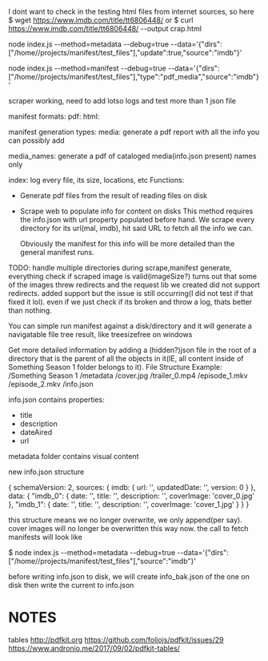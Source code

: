 I dont want to check in the testing html files from internet sources, so here
$ wget https://www.imdb.com/title/tt6806448/
  or
$ curl https://www.imdb.com/title/tt6806448/ --output crap.html

node index.js --method=metadata --debug=true --data='{"dirs":["/home/<username>/projects/manifest/test_files"],"update":true,"source":"imdb"}'

node index.js --method=manifest --debug=true --data='{"dirs":["/home/<username>/projects/manifest/test_files"],"type":"pdf_media","source":"imdb"}'

scraper working, need to add lotso logs and test more than 1 json file

manifest formats:
  pdf:
  html:

manifest generation types:
  media:
    generate a pdf report with all the info you can possibly add

  media_names:
    generate a pdf of cataloged media(info.json present) names only

  index:
    log every file, its size, locations, etc
Functions:
  - Generate pdf files from the result of reading files on disk
  - Scrape web to populate info for content on disks
    This method requires the info.json with url property populated before hand.
    We scrape every directory for its url(mal, imdb), hit said URL to fetch all
    the info we can.

    Obviously the manifest for this info will be more detailed than the general
    manifest runs.

TODO:
  handle multiple directories during scrape,manifest generate, everything
  check if scraped image is valid(imageSize?)
    turns out that some of the images threw redirects and the request lib we
    created did not support redirects. added support but the issue is still
    occurring(I did not test if that fixed it lol). even if we just check if its
    broken and throw a log, thats better than nothing.

You can simple run manifest against a disk/directory and it will generate a
navigatable file tree result, like treesizefree on windows

Get more detailed information by adding a (hidden?)json file in the root of a
directory that is the parent of all the objects in it(IE, all content inside of
Something Season 1 folder belongs to it).
File Structure Example:
/Something Season 1
  /metadata
    /cover.jpg
    /trailer_0.mp4
  /episode_1.mkv
  /episode_2.mkv
  /info.json

info.json contains properties:
  - title
  - description
  - dateAired
  - url

metadata folder contains visual content

new info.json structure

{
  schemaVersion: 2,
  sources: {
    imdb: {
      url: '',
      updatedDate: '',
      version: 0
    }
  },
  data: {
    "imdb_0": {
      date: '',
      title: '',
      description: '',
      coverImage: 'cover_0.jpg'
    },
    "imdb_1": {
      date: '',
      title: '',
      description: '',
      coverImage: 'cover_1.jpg'
    }
  }
}

this structure means we no longer overwrite, we only append(per say). cover
images will no longer be overwritten this way now. the call to fetch manifests
will look like

$ node index.js --method=metadata --debug=true --data='{"dirs":["/home/<username>/projects/manifest/test_files"],"source":"imdb"}'

before writing info.json to disk, we will create info_bak.json of the one on
disk then write the current to info.json

# NOTES
tables
http://pdfkit.org
https://github.com/foliojs/pdfkit/issues/29
https://www.andronio.me/2017/09/02/pdfkit-tables/
